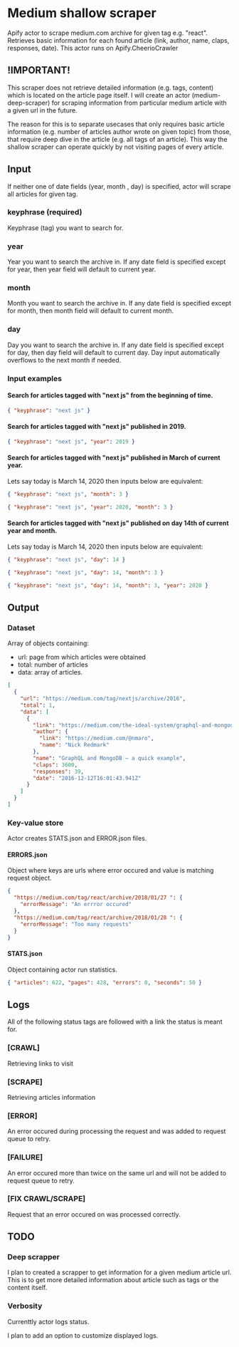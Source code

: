 # Medium shallow scraper

Apify actor to scrape medium.com archive for given tag e.g. "react". Retrieves basic information for each found article (link, author, name, claps, responses, date). This actor runs on Apify.CheerioCrawler

## !IMPORTANT!

This scraper does not retrieve detailed information (e.g. tags, content) which is located on the article page itself. I will create an actor (medium-deep-scraper) for scraping information from particular medium article with a given url in the future.

The reason for this is to separate usecases that only requires basic article information (e.g. number of articles author wrote on given topic) from those, that require deep dive in the article (e.g. all tags of an article). This way the shallow scraper can operate quickly by not visiting pages of every article.

## Input

If neither one of date fields (year, month , day) is specified, actor will scrape all articles for given tag.

### keyphrase (required)

Keyphrase (tag) you want to search for.

### year

Year you want to search the archive in. If any date field is specified except for year, then year field will default to current year.

### month

Month you want to search the archive in. If any date field is specified except for month, then month field will default to current month.

### day

Day you want to search the archive in. If any date field is specified except for day, then day field will default to current day. Day input automatically overflows to the next month if needed.

### Input examples

#### Search for articles tagged with "next js" from the beginning of time.

```json
{ "keyphrase": "next js" }
```

#### Search for articles tagged with "next js" published in 2019.

```json
{ "keyphrase": "next js", "year": 2019 }
```

#### Search for articles tagged with "next js" published in March of current year.

Lets say today is March 14, 2020 then inputs below are equivalent:

```json
{ "keyphrase": "next js", "month": 3 }
```

```json
{ "keyphrase": "next js", "year": 2020, "month": 3 }
```

#### Search for articles tagged with "next js" published on day 14th of current year and month.

Lets say today is March 14, 2020 then inputs below are equivalent:

```json
{ "keyphrase": "next js", "day": 14 }
```

```json
{ "keyphrase": "next js", "day": 14, "month": 3 }
```

```json
{ "keyphrase": "next js", "day": 14, "month": 3, "year": 2020 }
```

## Output

### Dataset

Array of objects containing:

- url: page from which articles were obtained
- total: number of articles
- data: array of articles.

```json
[
  {
    "url": "https://medium.com/tag/nextjs/archive/2016",
    "total": 1,
    "data": [
      {
        "link": "https://medium.com/the-ideal-system/graphql-and-mongodb-a-quick-example-34643e637e49",
        "author": {
          "link": "https://medium.com/@nmaro",
          "name": "Nick Redmark"
        },
        "name": "GraphQL and MongoDB — a quick example",
        "claps": 3600,
        "responses": 39,
        "date": "2016-12-12T16:01:43.941Z"
      }
    ]
  }
]
```

### Key-value store

Actor creates STATS.json and ERROR.json files.

#### ERRORS.json

Object where keys are urls where error occured and value is matching request object.

```json
{
  "https://medium.com/tag/react/archive/2018/01/27 ": {
    "errorMessage": "An errror occured"
  },
  "https://medium.com/tag/react/archive/2018/01/28 ": {
    "errorMessage": "Too many requests"
  }
}
```

#### STATS.json

Object containing actor run statistics.

```json
{ "articles": 622, "pages": 428, "errors": 0, "seconds": 50 }
```

## Logs

All of the following status tags are followed with a link the status is meant for.

### [CRAWL]

Retrieving links to visit

### [SCRAPE]

Retrieving articles information

### [ERROR]

An error occured during processing the request and was added to request queue to retry.

### [FAILURE]

An error occured more than twice on the same url and will not be added to request queue to retry.

### [FIX CRAWL/SCRAPE]

Request that an error occured on was processed correctly.

## TODO

### Deep scrapper

I plan to created a scrapper to get information for a given medium article url. This is to get more detailed information about article such as tags or the content itself.

### Verbosity

Currenttly actor logs status.

I plan to add an option to customize displayed logs.
